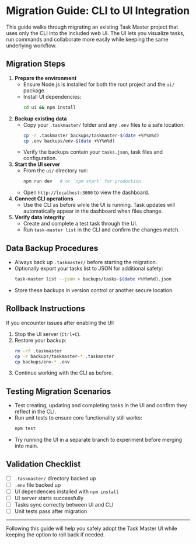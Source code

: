 # Migration Guide: CLI to UI Integration

This guide walks through migrating an existing Task Master project that uses only the CLI into the included web UI. The UI lets you visualize tasks, run commands and collaborate more easily while keeping the same underlying workflow.

## Migration Steps

1. **Prepare the environment**
   - Ensure Node.js is installed for both the root project and the `ui/` package.
   - Install UI dependencies:
     ```bash
     cd ui && npm install
     ```
2. **Backup existing data**
   - Copy your `.taskmaster/` folder and any `.env` files to a safe location:
     ```bash
     cp -r .taskmaster backups/taskmaster-$(date +%Y%m%d)
     cp .env backups/env-$(date +%Y%m%d)
     ```
   - Verify the backups contain your `tasks.json`, task files and configuration.
3. **Start the UI server**
   - From the `ui/` directory run:
     ```bash
     npm run dev   # or `npm start` for production
     ```
   - Open `http://localhost:3000` to view the dashboard.
4. **Connect CLI operations**
   - Use the CLI as before while the UI is running. Task updates will automatically appear in the dashboard when files change.
5. **Verify data integrity**
   - Create and complete a test task through the UI.
   - Run `task-master list` in the CLI and confirm the changes match.

## Data Backup Procedures

- Always back up `.taskmaster/` before starting the migration.
- Optionally export your tasks list to JSON for additional safety:
  ```bash
  task-master list --json > backups/tasks-$(date +%Y%m%d).json
  ```
- Store these backups in version control or another secure location.

## Rollback Instructions

If you encounter issues after enabling the UI:

1. Stop the UI server (`Ctrl+C`).
2. Restore your backup:
   ```bash
   rm -rf .taskmaster
   cp -r backups/taskmaster-* .taskmaster
   cp backups/env-* .env
   ```
3. Continue working with the CLI as before.

## Testing Migration Scenarios

- Test creating, updating and completing tasks in the UI and confirm they reflect in the CLI.
- Run unit tests to ensure core functionality still works:
  ```bash
  npm test
  ```
- Try running the UI in a separate branch to experiment before merging into main.

## Validation Checklist

- [ ] `.taskmaster/` directory backed up
- [ ] `.env` file backed up
- [ ] UI dependencies installed with `npm install`
- [ ] UI server starts successfully
- [ ] Tasks sync correctly between UI and CLI
- [ ] Unit tests pass after migration

---

Following this guide will help you safely adopt the Task Master UI while keeping the option to roll back if needed.
